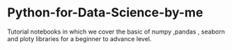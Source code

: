 # Python-for-Data-Science-by-me
Tutorial notebooks in which we cover the basic of numpy ,pandas , seaborn and ploty libraries for a beginner to advance level.
